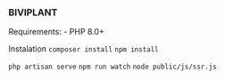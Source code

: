 ### BIVIPLANT

Requirements: - PHP 8.0+

Instalation
`composer install`
`npm install`

`php artisan serve`
`npm run watch`
`node public/js/ssr.js`
